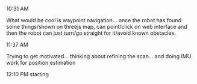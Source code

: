 10:31 AM

What would be cool is waypoint navigation... once the robot has found some things/shown on threejs map, can point/click on web interface and then the robot can just turn/go straight for it/avoid known obstacles.

11:37 AM

Trying to get motivated... thinking about refining the scan... and doing IMU work for position estimation

12:10 PM starting

